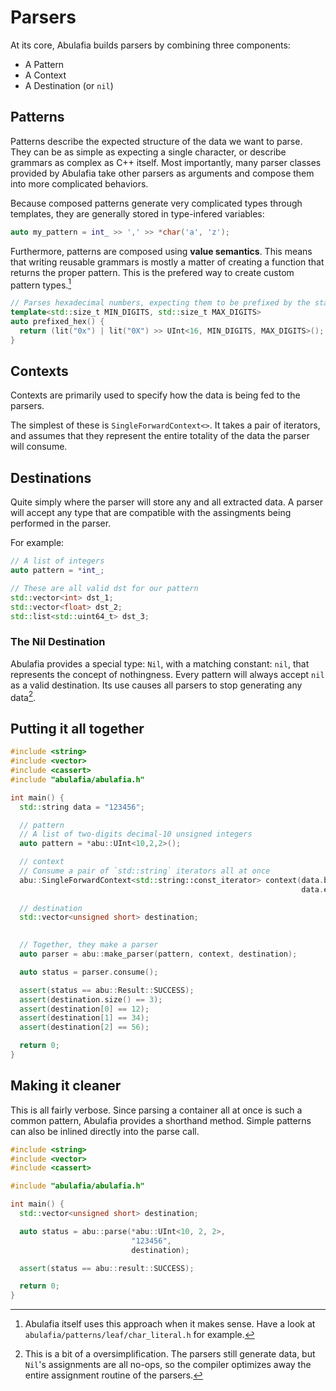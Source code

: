 # Parsers

At its core, Abulafia builds parsers by combining three components:

- A Pattern
- A Context
- A Destination (or `nil`)

## Patterns

Patterns describe the expected structure of the data we want to parse. They can be as simple as expecting a single character, or describe grammars as complex as C++ itself. Most importantly, many parser classes provided by Abulafia take other parsers as arguments and compose them into more complicated behaviors.

Because composed patterns generate very complicated types through templates, they are generally stored in type-infered variables:

```c++
auto my_pattern = int_ >> ',' >> *char('a', 'z');
```

Furthermore, patterns are composed using **value semantics**. This means that writing reusable grammars is mostly a matter of creating a function that returns the proper pattern. This is the prefered way to create custom pattern types.[^1]
```c++
// Parses hexadecimal numbers, expecting them to be prefixed by the standard 0x
template<std::size_t MIN_DIGITS, std::size_t MAX_DIGITS>
auto prefixed_hex() {
  return (lit("0x") | lit("0X") >> UInt<16, MIN_DIGITS, MAX_DIGITS>();
}
```

## Contexts

Contexts are primarily used to specify how the data is being fed to the parsers. 

The simplest of these is `SingleForwardContext<>`. It takes a pair of iterators, and assumes that they represent the entire totality of the data the parser will consume.

## Destinations

Quite simply where the parser will store any and all extracted data. A parser will accept any type that are compatible with the assingments being performed in the parser.

For example:

```c++
// A list of integers
auto pattern = *int_;

// These are all valid dst for our pattern
std::vector<int> dst_1;
std::vector<float> dst_2;
std::list<std::uint64_t> dst_3;
```

### The Nil Destination

Abulafia provides a special type: `Nil`, with a matching constant: `nil`, that represents the concept of nothingness. Every pattern will always accept `nil` as a valid destination. Its use causes all parsers to stop generating any data[^2].


## Putting it all together

```c++
#include <string>
#include <vector>
#include <cassert>
#include "abulafia/abulafia.h"

int main() {
  std::string data = "123456";

  // pattern
  // A list of two-digits decimal-10 unsigned integers
  auto pattern = *abu::UInt<10,2,2>();

  // context
  // Consume a pair of `std::string` iterators all at once
  abu::SingleForwardContext<std::string::const_iterator> context(data.begin(), 
                                                                 data.end());
 
  // destination
  std::vector<unsigned short> destination;
 

  // Together, they make a parser
  auto parser = abu::make_parser(pattern, context, destination);

  auto status = parser.consume();

  assert(status == abu::Result::SUCCESS);
  assert(destination.size() == 3);
  assert(destination[0] == 12);
  assert(destination[1] == 34);
  assert(destination[2] == 56);

  return 0;
}
```

## Making it cleaner
This is all fairly verbose. Since parsing a container all at once is such a common pattern, Abulafia provides a shorthand method.
Simple patterns can also be inlined directly into the parse call.

```c++
#include <string>
#include <vector>
#include <cassert>

#include "abulafia/abulafia.h"

int main() {
  std::vector<unsigned short> destination;

  auto status = abu::parse(*abu::UInt<10, 2, 2>,
                           "123456",
                           destination);

  assert(status == abu::result::SUCCESS);

  return 0;
}
```

[^1]:
    Abulafia itself uses this approach when it makes sense. Have a look at `abulafia/patterns/leaf/char_literal.h` for example.
[^2]:
    This is a bit of a oversimplification. The parsers still generate data, but `Nil`'s assignments are all no-ops, so the compiler optimizes 
    away the entire assignment routine of the parsers.
